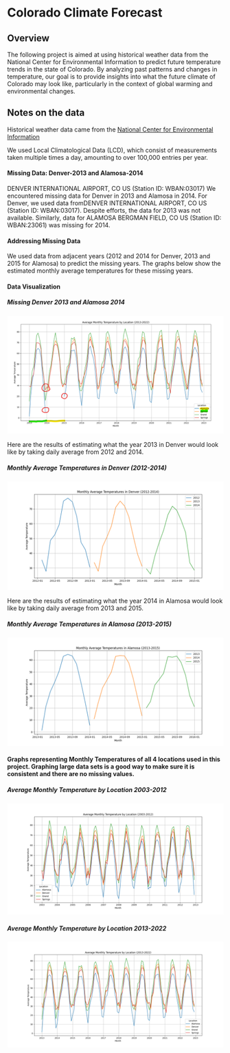 # Colorado Climate Forecast

## Overview

The following project is aimed at using historical weather data from the National Center for Environmental Information to predict future temperature trends in the state of Colorado. By analyzing past patterns and changes in temperature, our goal is to provide insights into what the future climate of Colorado may look like, particularly in the context of global warming and environmental changes.

## Notes on the data

Historical weather data came from the [National Center for Environmental Information](https://www.ncdc.noaa.gov/cdo-web/datatools/)

We used Local Climatological Data (LCD), which consist of measurements taken multiple times a day, amounting to over 100,000 entries per year.

#### Missing Data: Denver-2013 and Alamosa-2014

DENVER INTERNATIONAL AIRPORT, CO US (Station ID: WBAN:03017)
We encountered missing data for Denver in 2013 and Alamosa in 2014. For Denver, we used data fromDENVER INTERNATIONAL AIRPORT, CO US (Station ID: WBAN:03017). Despite efforts, the data for 2013 was not available. Similarly, data for ALAMOSA BERGMAN FIELD, CO US (Station ID: WBAN:23061) was missing for 2014.

#### Addressing Missing Data

We used data from adjacent years (2012 and 2014 for Denver, 2013 and 2015 for Alamosa) to predict the missing years. The graphs below show the estimated monthly average temperatures for these missing years.

#### Data Visualization 

##### Missing Denver 2013 and Alamosa 2014
![image](Screenshots/MissingData.png 'Missing Denver 2013 and Alamosa 2014')

Here are the results of estimating what the year 2013 in Denver would look like by taking daily average from 2012 and 2014.

##### Monthly Average Temperatures in Denver (2012-2014)
![image](Screenshots/Denver-2013.png 'Monthly Average Temperatures in Denver (2012-2014)')

Here are the results of estimating what the year 2014 in Alamosa would look like by taking daily average from 2013 and 2015.

##### Monthly Average Temperatures in Alamosa (2013-2015)
![image](Screenshots/Alamosa-2014.png 'Monthly Average Temperatures in Alamosa (2013-2015)')


#### Graphs representing Monthly Temperatures of all 4 locations used in this project. Graphing large data sets is a good way to make sure it is consistent and there are no missing values.

##### Average Monthly Temperature by Location 2003-2012
![image](Screenshots/AVGMonthly(2003-2012).png 'Average Monthly Temperature by Location 2003-2012')


##### Average Monthly Temperature by Location 2013-2022
![image](Screenshots/AVGMonthly(2013-2022).png 'Average Monthly Temperature by Location 2013-2022')



